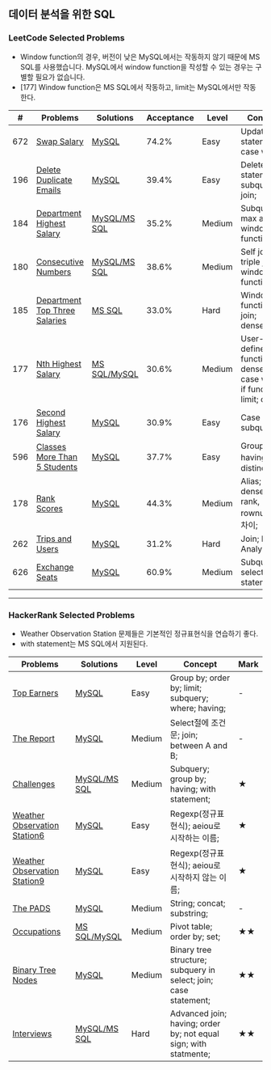 ## 데이터 분석을 위한 SQL


### LeetCode Selected Problems


- Window function의 경우, 버전이 낮은 MySQL에서는 작동하지 않기 때문에 MS SQL를 사용했습니다. MySQL에서 window function을 작성할 수 있는 경우는 구별할 필요가 없습니다.
- [177] Window function은 MS SQL에서 작동하고, limit는 MySQL에서만 작동한다.

| # | Problems | Solutions | Acceptance | Level | Concept | Mark |
|----|----------|-----------|-------|------| --------|---|
| 672 | [Swap Salary](https://leetcode.com/problems/swap-salary/) | [MySQL](./LeetCode/[627]Swap_Salary.sql) | 74.2% | Easy | Update statement; case when;| - |
| 196 | [Delete Duplicate Emails](https://leetcode.com/problems/delete-duplicate-emails/) | [MySQL](./LeetCode/[196]Delete_Duplicate_Emails.sql) | 39.4% | Easy | Delete statement; subquery; join; | - |
| 184 | [Department Highest Salary](https://leetcode.com/problems/department-highest-salary/) | [MySQL/MS SQL](./LeetCode/[184]Department_Highest_Salary.sql) | 35.2% | Medium | Subquery;  max all; / window function;| - |
| 180 | [Consecutive Numbers](https://leetcode.com/problems/consecutive-numbers/) | [MySQL/MS SQL](./LeetCode/[180]Consecutive_Numbers.sql) | 38.6% | Medium | Self join; triple join; / window function; | - |
| 185 | [Department Top Three Salaries](https://leetcode.com/problems/department-top-three-salaries/) | [MS SQL](./LeetCode/[185]Department_Top_Three_Salaries.sql) | 33.0% | Hard | Window function; join; dense_rank; | - |
| 177 | [Nth Highest Salary](https://leetcode.com/problems/nth-highest-salary/) | [MS SQL/MySQL](./LeetCode/[177]Nth_Hightest_Salary.sql) | 30.6% | Medium | User-defined function; dense_rank; case when; if function; limit; offset; | ★ |
| 176 | [Second Highest Salary](https://leetcode.com/problems/second-highest-salary/) | [MySQL](./LeetCode/[176]]Second_Hightest_Salary.sql) | 30.9% | Easy | Case when; subquery; | ★ |
| 596 | [Classes More Than 5 Students](https://leetcode.com/problems/classes-more-than-5-students/) | [MySQL](./LeetCode/[596]Classes_More_Than_5Students.sql) | 37.7% | Easy | Group by; having절에 distinct; | - |
| 178 | [Rank Scores](https://leetcode.com/problems/rank-scores/) | [MySQL](./LeetCode/[178]Rank_Scores.sql) | 44.3% | Medium | Alias; dense_rank, rank, rownum의 차이; | - |
| 262 | [Trips and Users](https://leetcode.com/problems/trips-and-users/) | [MySQL](./LeetCode/[262]Trips_and_Users.sql) | 31.2% | Hard | Join; Data Analysis; | ★★ |
| 626 | [Exchange Seats](https://leetcode.com/problems/exchange-seats/) | [MySQL](./LeetCode/[626]Exchange_Seats.sql) | 60.9% | Medium | Subquery in select; case statement; | ★ |

---
### HackerRank Selected Problems


- Weather Observation Station 문제들은 기본적인 정규표현식을 연습하기 좋다.
- with statement는 MS SQL에서 지원된다.

| Problems | Solutions | Level | Concept | Mark |
|----------|-----------|-------|--------|---|
| [Top Earners](https://www.hackerrank.com/challenges/earnings-of-employees/problem) | [MySQL](./HackerRank/Top_Earners.sql) | Easy | Group by; order by; limit; subquery; where; having; | - |
| [The Report](https://www.hackerrank.com/challenges/the-report/problem) | [MySQL](./HackerRank/The_Report.sql) | Medium | Select절에 조건문; join; between A and B; | - |
| [Challenges](https://www.hackerrank.com/challenges/challenges/problem) | [MySQL/MS SQL](./HackerRank/Challenges.sql) | Medium | Subquery; group by; having; with statement; | ★ |
| [Weather Observation Station6](https://www.hackerrank.com/challenges/weather-observation-station-6/problem) | [MySQL](./HackerRank/Weather_Observation_Station6.sql) | Easy | Regexp(정규표현식); aeiou로 시작하는 이름; | ★ |
| [Weather Observation Station9](https://www.hackerrank.com/challenges/weather-observation-station-9/problem) | [MySQL](./HackerRank/Weather_Observation_Station9.sql) | Easy | Regexp(정규표현식); aeiou로 시작하지 않는 이름; | ★ |
| [The PADS](https://www.hackerrank.com/challenges/the-pads/problem) | [MySQL](./HackerRank/The_PADS.sql) | Medium | String; concat; substring;| - |
| [Occupations](https://www.hackerrank.com/challenges/occupations/problem) | [MS SQL/MySQL](./HackerRank/Occupations.sql) | Medium | Pivot table; order by; set; | ★★ |
| [Binary Tree Nodes](https://www.hackerrank.com/challenges/binary-search-tree-1/problem) | [MySQL](./HackerRank/Binary_Tree_Nodes.sql) | Medium | Binary tree structure; subquery in select; join; case statement; | ★★ |
| [Interviews](https://www.hackerrank.com/challenges/interviews/problem) | [MySQL/MS SQL](./HackerRank/Interviews.sql) | Hard | Advanced join; having; order by; not equal sign; with statmente; | ★★ |
